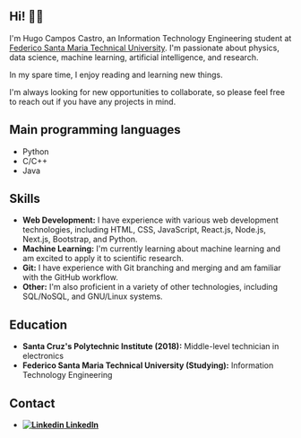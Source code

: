 ## Hi! 🌱😸

I'm Hugo Campos Castro, an Information Technology Engineering student at <a href="https://usm.cl/en/home/">Federico Santa Maria Technical University</a>. I'm passionate about physics, data science, machine learning, artificial intelligence, and research.

In my spare time, I enjoy reading and learning new things.

I'm always looking for new opportunities to collaborate, so please feel free to reach out if you have any projects in mind.

## Main programming languages
- Python
- C/C++
- Java

## Skills

* **Web Development:** I have experience with various web development technologies, including HTML, CSS, JavaScript, React.js, Node.js, Next.js, Bootstrap, and Python.
* **Machine Learning:** I'm currently learning about machine learning and am excited to apply it to scientific research.
* **Git:** I have experience with Git branching and merging and am familiar with the GitHub workflow.
* **Other:** I'm also proficient in a variety of other technologies, including SQL/NoSQL, and GNU/Linux systems.

## Education

* **Santa Cruz's Polytechnic Institute (2018):** Middle-level technician in electronics 
* **Federico Santa Maria Technical University (Studying):** Information Technology Engineering

## Contact

* <a href="https://www.linkedin.com/in/uwo-o">**![Linkedin](https://i.stack.imgur.com/gVE0j.png) LinkedIn**</a>
